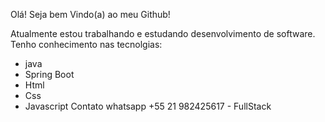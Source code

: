 Olá! Seja bem Vindo(a) ao meu Github! 

Atualmente estou trabalhando e estudando desenvolvimento de software.
Tenho conhecimento nas tecnolgias:
- java
- Spring Boot
- Html
- Css
- Javascript
Contato whatsapp +55 21 982425617 - FullStack

